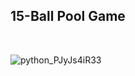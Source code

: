 ## 15-Ball Pool Game
<br>


![python_PJyJs4iR33](https://github.com/enesylmzx42/AspNet-Blog-Project/assets/117593621/90f4179f-9cb4-409a-ae35-6aed586c49b8)
